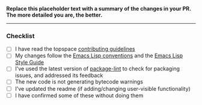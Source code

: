 **Replace this placeholder text with a summary of the changes in your PR.
The more detailed you are, the better.**

-----------------

### Checklist

<!-- Please confirm with `x`: -->

- [ ] I have read the topspace [contributing guidelines](https://github.com/trevorpogue/topspace/blob/main/CONTRIBUTING.md)
- [ ] My changes follow the [Emacs Lisp conventions](https://www.gnu.org/software/emacs/manual/html_node/elisp/Tips.html) and the [Emacs Lisp Style Guide](https://github.com/bbatsov/emacs-lisp-style-guide)
- [ ] I've used the latest version of [package-lint](https://github.com/purcell/package-lint) to check for packaging issues, and addressed its feedback
- [ ] The new code is not generating bytecode warnings
- [ ] I've updated the readme (if adding/changing user-visible functionality)
- [ ] I have confirmed some of these without doing them

<!-- Thank you! -->
